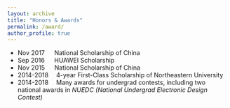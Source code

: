 ```yaml
---
layout: archive
title: "Honors & Awards"
permalink: /award/
author_profile: true
---
```


* Nov 2017 &emsp; National Scholarship of China
* Sep 2016 &emsp; HUAWEI Scholarship
* Nov 2015 &emsp; National Scholarship of China
* 2014-2018&emsp; 4-year First-Class Scholarship of Northeastern University
* 2014-2018&emsp; Many awards for undergrad contests, including two national awards in _NUEDC (National Undergrad Electronic Design Contest)_
